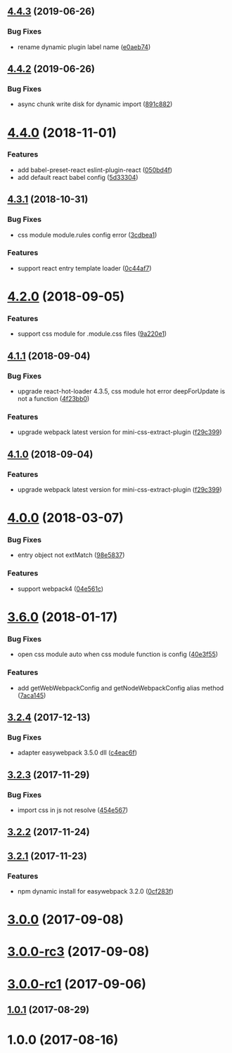 <a name="4.4.3"></a>
## [4.4.3](https://github.com/easy-team/easywebpack-react/compare/4.4.2...4.4.3) (2019-06-26)


### Bug Fixes

* rename dynamic plugin label name ([e0aeb74](https://github.com/easy-team/easywebpack-react/commit/e0aeb74))



<a name="4.4.2"></a>
## [4.4.2](https://github.com/easy-team/easywebpack-react/compare/4.4.1...4.4.2) (2019-06-26)


### Bug Fixes

* async chunk write disk for dynamic import ([891c882](https://github.com/easy-team/easywebpack-react/commit/891c882))



<a name="4.4.0"></a>
# [4.4.0](https://github.com/easy-team/easywebpack-react/compare/4.3.1...4.4.0) (2018-11-01)


### Features

* add babel-preset-react eslint-plugin-react ([050bd4f](https://github.com/easy-team/easywebpack-react/commit/050bd4f))
* add default react babel config ([5d33304](https://github.com/easy-team/easywebpack-react/commit/5d33304))


<a name="4.3.1"></a>
## [4.3.1](https://github.com/easy-team/easywebpack-react/compare/4.2.0...4.3.1) (2018-10-31)


### Bug Fixes

* css module module.rules config error ([3cdbea1](https://github.com/easy-team/easywebpack-react/commit/3cdbea1))


### Features

* support react entry template loader ([0c44af7](https://github.com/easy-team/easywebpack-react/commit/0c44af7))



<a name="4.2.0"></a>
# [4.2.0](https://github.com/hubcarl/easywebpack-react/compare/4.1.1...4.2.0) (2018-09-05)


### Features

* support css module for .module.css files ([9a220e1](https://github.com/hubcarl/easywebpack-react/commit/9a220e1))



<a name="4.1.1"></a>
## [4.1.1](https://github.com/hubcarl/easywebpack-react/compare/4.0.0...4.1.1) (2018-09-04)


### Bug Fixes

* upgrade react-hot-loader 4.3.5, css module hot error deepForUpdate is not a function ([4f23bb0](https://github.com/hubcarl/easywebpack-react/commit/4f23bb0))


### Features

* upgrade webpack latest version for mini-css-extract-plugin ([f29c399](https://github.com/hubcarl/easywebpack-react/commit/f29c399))



<a name="4.1.0"></a>
## [4.1.0](https://github.com/hubcarl/easywebpack-react/compare/4.0.0...4.1.0) (2018-09-04)


### Features

* upgrade webpack latest version for mini-css-extract-plugin ([f29c399](https://github.com/hubcarl/easywebpack-react/commit/f29c399))



<a name="4.0.0"></a>
# [4.0.0](https://github.com/hubcarl/easywebpack-react/compare/3.6.0...4.0.0) (2018-03-07)


### Bug Fixes

* entry object not extMatch ([98e5837](https://github.com/hubcarl/easywebpack-react/commit/98e5837))


### Features

* support webpack4 ([04e561c](https://github.com/hubcarl/easywebpack-react/commit/04e561c))



<a name="3.6.0"></a>
# [3.6.0](https://github.com/hubcarl/easywebpack-react/compare/3.2.4...3.6.0) (2018-01-17)


### Bug Fixes

* open css module auto when css module function is config ([40e3f55](https://github.com/hubcarl/easywebpack-react/commit/40e3f55))


### Features

* add getWebWebpackConfig and getNodeWebpackConfig alias method ([7aca145](https://github.com/hubcarl/easywebpack-react/commit/7aca145))



<a name="3.2.4"></a>
## [3.2.4](https://github.com/hubcarl/easywebpack-react/compare/3.2.3...3.2.4) (2017-12-13)


### Bug Fixes

* adapter easywebpack 3.5.0 dll ([c4eac6f](https://github.com/hubcarl/easywebpack-react/commit/c4eac6f))



<a name="3.2.3"></a>
## [3.2.3](https://github.com/hubcarl/easywebpack-react/compare/3.2.2...3.2.3) (2017-11-29)


### Bug Fixes

* import css in js not resolve ([454e567](https://github.com/hubcarl/easywebpack-react/commit/454e567))



<a name="3.2.2"></a>
## [3.2.2](https://github.com/hubcarl/easywebpack-react/compare/3.2.1...3.2.2) (2017-11-24)



<a name="3.2.1"></a>
## [3.2.1](https://github.com/hubcarl/easywebpack-react/compare/3.2.0...3.2.1) (2017-11-23)


### Features

* npm dynamic install for easywebpack 3.2.0 ([0cf283f](https://github.com/hubcarl/easywebpack-react/commit/0cf283f))



<a name="3.0.0"></a>
# [3.0.0](https://github.com/hubcarl/easywebpack-react/compare/3.0.0-rc3...3.0.0) (2017-09-08)



<a name="3.0.0-rc3"></a>
# [3.0.0-rc3](https://github.com/hubcarl/easywebpack-react/compare/3.0.0-rc1...3.0.0-rc3) (2017-09-08)



<a name="3.0.0-rc1"></a>
# [3.0.0-rc1](https://github.com/hubcarl/easywebpack-react/compare/1.0.1...3.0.0-rc1) (2017-09-06)



<a name="1.0.1"></a>
## [1.0.1](https://github.com/hubcarl/easywebpack-react/compare/1.0.0...1.0.1) (2017-08-29)



<a name="1.0.0"></a>
# 1.0.0 (2017-08-16)



